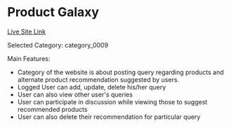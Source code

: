 # Product Galaxy

<a href="https://product-galaxy.web.app/">Live Site Link</a>

Selected Category: category_0009

Main Features:

- Category of the website is about posting query regarding products and alternate product recommendation suggested by users.
- Logged User can add, update, delete his/her query
- User can also view other user's queries
- User can participate in discussion while viewing those to suggest recommended products
- User can also delete their recommendation for particular query
